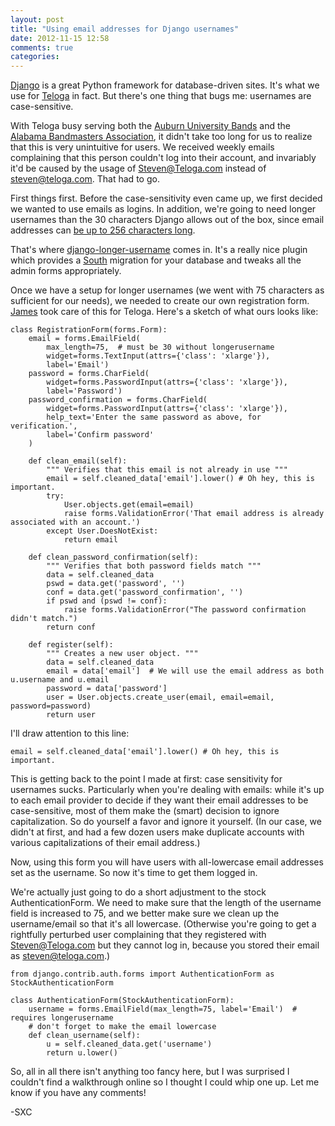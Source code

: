 ```yaml
---
layout: post
title: "Using email addresses for Django usernames"
date: 2012-11-15 12:58
comments: true
categories: 
---
```


[Django](https://www.djangoproject.com/) is a great Python framework for database-driven sites. It's what we use for [Teloga](http://www.teloga.com) in fact. But there's one thing that bugs me: usernames are case-sensitive.

With Teloga busy serving both the [Auburn University Bands](http://www.teloga.com/networks/aubands/) and the [Alabama Bandmasters Association](http://www.teloga.com/networks/aba/), it didn't take too long for us to realize that this is very unintuitive for users. We received weekly emails complaining that this person couldn't log into their account, and invariably it'd be caused by the usage of Steven@Teloga.com instead of steven@teloga.com. That had to go.

<!-- more -->

First things first. Before the case-sensitivity even came up, we first decided we wanted to use emails as logins. In addition, we're going to need longer usernames than the 30 characters Django allows out of the box, since email addresses can [be up to 256 characters long](http://email.about.com/od/emailbehindthescenes/f/address_length.htm).

That's where [django-longer-username](https://github.com/GoodCloud/django-longer-username) comes in. It's a really nice plugin which provides a [South](http://south.aeracode.org/) migration for your database and tweaks all the admin forms appropriately.

Once we have a setup for longer usernames (we went with 75 characters as sufficient for our needs), we needed to create our own registration form. [James](http://www.jdabbs.com) took care of this for Teloga. Here's a sketch of what ours looks like:

```
class RegistrationForm(forms.Form):
    email = forms.EmailField(
        max_length=75,  # must be 30 without longerusername
        widget=forms.TextInput(attrs={'class': 'xlarge'}),
        label='Email')
    password = forms.CharField(
        widget=forms.PasswordInput(attrs={'class': 'xlarge'}),
        label='Password')
    password_confirmation = forms.CharField(
        widget=forms.PasswordInput(attrs={'class': 'xlarge'}),
        help_text='Enter the same password as above, for verification.',
        label='Confirm password'
    )
    
    def clean_email(self):
        """ Verifies that this email is not already in use """
        email = self.cleaned_data['email'].lower() # Oh hey, this is important.
        try:
            User.objects.get(email=email)
            raise forms.ValidationError('That email address is already associated with an account.')
        except User.DoesNotExist:
            return email

    def clean_password_confirmation(self):
        """ Verifies that both password fields match """
        data = self.cleaned_data
        pswd = data.get('password', '')
        conf = data.get('password_confirmation', '')
        if pswd and (pswd != conf):
            raise forms.ValidationError("The password confirmation didn't match.")
        return conf

    def register(self):
        """ Creates a new user object. """
        data = self.cleaned_data
        email = data['email']  # We will use the email address as both u.username and u.email
        password = data['password']
        user = User.objects.create_user(email, email=email, password=password)
        return user
```

I'll draw attention to this line:

    email = self.cleaned_data['email'].lower() # Oh hey, this is important.
    
This is getting back to the point I made at first: case sensitivity for usernames sucks. Particularly when you're dealing with emails: while it's up to each email provider to decide if they want their email addresses to be case-sensitive, most of them make the (smart) decision to ignore capitalization. So do yourself a favor and ignore it yourself. (In our case, we didn't at first, and had a few dozen users make duplicate accounts with various capitalizations of their email address.)

Now, using this form you will have users with all-lowercase email addresses set as the username. So now it's time to get them logged in.

We're actually just going to do a short adjustment to the stock AuthenticationForm. We need to make sure that the length of the username field is increased to 75, and we better make sure we clean up the username/email so that it's all lowercase. (Otherwise you're going to get a rightfully perturbed user complaining that they registered with Steven@Teloga.com but they cannot log in, because you stored their email as steven@teloga.com.)

```
from django.contrib.auth.forms import AuthenticationForm as StockAuthenticationForm

class AuthenticationForm(StockAuthenticationForm):
    username = forms.EmailField(max_length=75, label='Email')  # requires longerusername
    # don't forget to make the email lowercase
    def clean_username(self):
        u = self.cleaned_data.get('username')
        return u.lower()
```

So, all in all there isn't anything too fancy here, but I was surprised I couldn't find a walkthrough online so I thought I could whip one up. Let me know if you have any comments!

-SXC